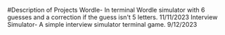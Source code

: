 #Description of Projects
Wordle- In terminal Wordle simulator with 6 guesses and a correction if the guess isn't 5 letters. 11/11/2023
Interview Simulator- A simple interview simulator terminal game. 9/12/2023
